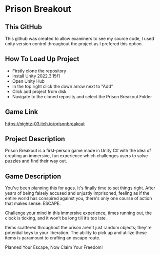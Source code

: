 # Prison Breakout
## This GitHub
This github was created to allow examiners to see my source code, I used unity version control throughout the project as I prefered this option. 

## How To Load Up Project
- Firstly clone the repository
- Install Unity 2022.3.15f1 
- Open Unity Hub
- In the top right click the down arrow next to "Add"
- Click add project from disk
- Navigate to the cloned reposity and select the Prison Breakout Folder

## Game Link
https://nightz-03.itch.io/prisonbreakout
## Project Description
Prison Breakout is a first-person game made in Unity C# with the idea of creating an immersive, fun experience which challenges users to solve puzzles and find their way out.

## Game Description

You’ve been planning this for ages. It's finally time to set things right. After years of being falsely accused and unjustly imprisoned, feeling as if the entire world has conspired against you, there's only one course of action that makes sense: ESCAPE.

Challenge your mind in this immersive experience, times running out, the clock is ticking, and it won’t be long till it’s too late. 

Items scattered throughout the prison aren't just random objects; they're potential keys to your liberation. The ability to pick up and utilize these items is paramount to crafting an escape route. 

Planned Your Escape, Now Claim Your Freedom!
